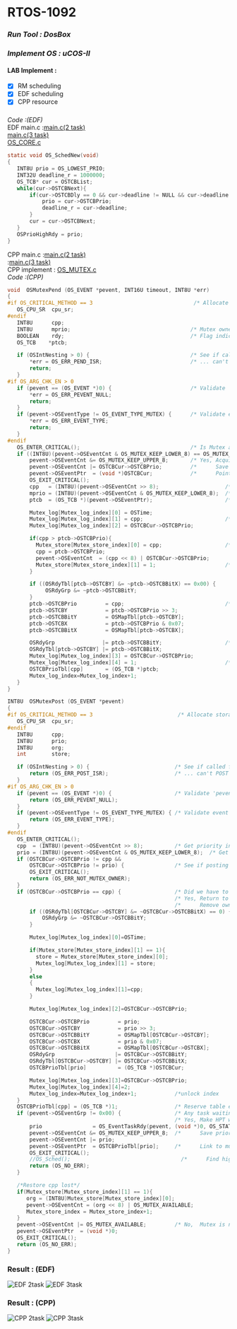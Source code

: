 # RTOS-1092
###
### *Run Tool : DosBox*  
### *Implement OS : uCOS-II*  
#### LAB Implement :  
   - [x] RM scheduling
   - [x] EDF scheduling
   - [x] CPP resource
###
###
 *Code :(EDF)*  
 EDF main.c :[main.c(2 task)](https://github.com/HONG19971124/RTOS_1092/blob/main/EDF/EDF1/SOFTWARE/uCOS-II/EX1_x86L/BC45/SOURCE/TEST.C)  
             [main.c(3 task)](https://github.com/HONG19971124/RTOS_1092/blob/main/EDF/EDF2/SOFTWARE/uCOS-II/EX1_x86L/BC45/SOURCE/TEST.C)  
             [OS_CORE.c](https://github.com/HONG19971124/RTOS_1092/blob/main/EDF/EDF1/SOFTWARE/uCOS-II/SOURCE/OS_CORE.C)  
 ```C
 static void OS_SchedNew(void)
{
    INT8U prio = OS_LOWEST_PRIO;
    INT32U deadline_r = 1000000;
    OS_TCB* cur = OSTCBList;
    while(cur->OSTCBNext){
        if(cur->OSTCBDly == 0 && cur->deadline != NULL && cur->deadline <deadline_r) {
            prio = cur->OSTCBPrio;
            deadline_r = cur->deadline;
        }
        cur = cur->OSTCBNext;
    }
    OSPrioHighRdy = prio;
}
 ```
 CPP main.c :[main.c(2 task)](https://github.com/HONG19971124/RTOS_1092/blob/main/CPP/cpp/SOFTWARE/uCOS-II/EX1_x86L/BC45/SOURCE/TEST.C)  
            :[main.c(3 task)](https://github.com/HONG19971124/RTOS_1092/blob/main/CPP/cpp2/SOFTWARE/uCOS-II/EX1_x86L/BC45/SOURCE/TEST.C)  
 CPP implement : [OS_MUTEX.c](https://github.com/HONG19971124/RTOS_1092/blob/main/CPP/cpp/SOFTWARE/uCOS-II/SOURCE/OS_MUTEX.C)   
 *Code :(CPP)*  
 ```C
 void  OSMutexPend (OS_EVENT *pevent, INT16U timeout, INT8U *err)
{
#if OS_CRITICAL_METHOD == 3                                /* Allocate storage for CPU status register */
    OS_CPU_SR  cpu_sr;
#endif
    INT8U      cpp;
    INT8U      mprio;                                      /* Mutex owner priority                     */
    BOOLEAN    rdy;                                        /* Flag indicating task was ready           */
    OS_TCB    *ptcb;

    if (OSIntNesting > 0) {                                /* See if called from ISR ...               */
        *err = OS_ERR_PEND_ISR;                            /* ... can't PEND from an ISR               */
        return;
    }
#if OS_ARG_CHK_EN > 0
    if (pevent == (OS_EVENT *)0) {                         /* Validate 'pevent'                        */
        *err = OS_ERR_PEVENT_NULL;
        return;
    }
    if (pevent->OSEventType != OS_EVENT_TYPE_MUTEX) {      /* Validate event block type                */
        *err = OS_ERR_EVENT_TYPE;
        return;
    }
#endif
    OS_ENTER_CRITICAL();								   /* Is Mutex available?                      */
    if ((INT8U)(pevent->OSEventCnt & OS_MUTEX_KEEP_LOWER_8) == OS_MUTEX_AVAILABLE) {
        pevent->OSEventCnt &= OS_MUTEX_KEEP_UPPER_8;       /* Yes, Acquire the resource                */
        pevent->OSEventCnt |= OSTCBCur->OSTCBPrio;         /*      Save priority of owning task        */
        pevent->OSEventPtr  = (void *)OSTCBCur;            /*      Point to owning task's OS_TCB       */
        OS_EXIT_CRITICAL();
        cpp   = (INT8U)(pevent->OSEventCnt >> 8);                     /* No, Get CPP from mutex            */
        mprio = (INT8U)(pevent->OSEventCnt & OS_MUTEX_KEEP_LOWER_8);  /*     Get priority of mutex owner   */
        ptcb  = (OS_TCB *)(pevent->OSEventPtr);                       /*     Point to TCB of mutex owner   */

        Mutex_log[Mutex_log_index][0] = OSTime;
        Mutex_log[Mutex_log_index][1] = cpp;                          /*what Resource?                      */
        Mutex_log[Mutex_log_index][2] = OSTCBCur->OSTCBPrio;

        if(cpp > ptcb->OSTCBPrio){
          Mutex_store[Mutex_store_index][0] = cpp;                    /*Org cpp                             */
          cpp = ptcb->OSTCBPrio;
          pevent->OSEventCnt  = (cpp << 8) | OSTCBCur->OSTCBPrio;
          Mutex_store[Mutex_store_index][1] = 1;                      /*Use Store index*/
        }

        if ((OSRdyTbl[ptcb->OSTCBY] &= ~ptcb->OSTCBBitX) == 0x00) {
             OSRdyGrp &= ~ptcb->OSTCBBitY;
        }
        ptcb->OSTCBPrio         = cpp;                                /* Change owner task prio to CPP     */
        ptcb->OSTCBY            = ptcb->OSTCBPrio >> 3;
        ptcb->OSTCBBitY         = OSMapTbl[ptcb->OSTCBY];
        ptcb->OSTCBX            = ptcb->OSTCBPrio & 0x07;
        ptcb->OSTCBBitX         = OSMapTbl[ptcb->OSTCBX];

        OSRdyGrp               |= ptcb->OSTCBBitY;                    /* ... make it ready at new priority. */
        OSRdyTbl[ptcb->OSTCBY] |= ptcb->OSTCBBitX;
        Mutex_log[Mutex_log_index][3] = OSTCBCur->OSTCBPrio;
        Mutex_log[Mutex_log_index][4] = 1;                            /*Lock index                          */
        OSTCBPrioTbl[cpp]       = (OS_TCB *)ptcb;
        Mutex_log_index=Mutex_log_index+1;
    }
}
 ```
 ```C
 INT8U  OSMutexPost (OS_EVENT *pevent)
{
#if OS_CRITICAL_METHOD == 3                           /* Allocate storage for CPU status register      */
    OS_CPU_SR  cpu_sr;
#endif
    INT8U      cpp;
    INT8U      prio;
    INT8U      org;
    int        store;

    if (OSIntNesting > 0) {                           /* See if called from ISR ...                    */
        return (OS_ERR_POST_ISR);                     /* ... can't POST mutex from an ISR              */
    }
#if OS_ARG_CHK_EN > 0
    if (pevent == (OS_EVENT *)0) {                    /* Validate 'pevent'                             */
        return (OS_ERR_PEVENT_NULL);
    }
    if (pevent->OSEventType != OS_EVENT_TYPE_MUTEX) { /* Validate event block type                     */
        return (OS_ERR_EVENT_TYPE);
    }
#endif
    OS_ENTER_CRITICAL();
    cpp  = (INT8U)(pevent->OSEventCnt >> 8);          /* Get priority inheritance priority of mutex    */
    prio = (INT8U)(pevent->OSEventCnt & OS_MUTEX_KEEP_LOWER_8);  /* Get owner's original priority      */
    if (OSTCBCur->OSTCBPrio != cpp &&
        OSTCBCur->OSTCBPrio != prio) {                /* See if posting task owns the MUTEX            */
        OS_EXIT_CRITICAL();
        return (OS_ERR_NOT_MUTEX_OWNER);
    }
    if (OSTCBCur->OSTCBPrio == cpp) {                 /* Did we have to raise current task's priority? */
                                                      /* Yes, Return to original priority              */
                                                      /*      Remove owner from ready list at 'cpp'    */
        if ((OSRdyTbl[OSTCBCur->OSTCBY] &= ~OSTCBCur->OSTCBBitX) == 0) {
            OSRdyGrp &= ~OSTCBCur->OSTCBBitY;
        }

        Mutex_log[Mutex_log_index][0]=OSTime;

        if(Mutex_store[Mutex_store_index][1] == 1){
          store = Mutex_store[Mutex_store_index][0];
          Mutex_log[Mutex_log_index][1] = store;
        }
        else
        {
          Mutex_log[Mutex_log_index][1]=cpp;
        }

        Mutex_log[Mutex_log_index][2]=OSTCBCur->OSTCBPrio;

        OSTCBCur->OSTCBPrio         = prio;
        OSTCBCur->OSTCBY            = prio >> 3;
        OSTCBCur->OSTCBBitY         = OSMapTbl[OSTCBCur->OSTCBY];
        OSTCBCur->OSTCBX            = prio & 0x07;
        OSTCBCur->OSTCBBitX         = OSMapTbl[OSTCBCur->OSTCBX];
        OSRdyGrp                   |= OSTCBCur->OSTCBBitY;
        OSRdyTbl[OSTCBCur->OSTCBY] |= OSTCBCur->OSTCBBitX;
        OSTCBPrioTbl[prio]          = (OS_TCB *)OSTCBCur;

        Mutex_log[Mutex_log_index][3]=OSTCBCur->OSTCBPrio;
        Mutex_log[Mutex_log_index][4]=2;
        Mutex_log_index=Mutex_log_index+1;            /*unlock index                                   */
    }
    OSTCBPrioTbl[cpp] = (OS_TCB *)1;                  /* Reserve table entry                           */
    if (pevent->OSEventGrp != 0x00) {                 /* Any task waiting for the mutex?               */
                                                      /* Yes, Make HPT waiting for mutex ready         */
        prio                = OS_EventTaskRdy(pevent, (void *)0, OS_STAT_MUTEX);
        pevent->OSEventCnt &= OS_MUTEX_KEEP_UPPER_8;  /*      Save priority of mutex's new owner       */
        pevent->OSEventCnt |= prio;
        pevent->OSEventPtr  = OSTCBPrioTbl[prio];     /*      Link to mutex owner's OS_TCB             */
        OS_EXIT_CRITICAL();
        //OS_Sched();                                   /*      Find highest priority task ready to run  */
        return (OS_NO_ERR);
    }

    /*Restore cpp lost*/
    if(Mutex_store[Mutex_store_index][1] == 1){
       org = (INT8U)Mutex_store[Mutex_store_index][0];
       pevent->OSEventCnt = (org << 8) | OS_MUTEX_AVAILABLE;
       Mutex_store_index = Mutex_store_index+1;
    }
    pevent->OSEventCnt |= OS_MUTEX_AVAILABLE;         /* No,  Mutex is now available                   */
    pevent->OSEventPtr  = (void *)0;
    OS_EXIT_CRITICAL();
    return (OS_NO_ERR);
}
 ```
 ### Result :  (EDF)
 ![EDF 2task](https://github.com/HONG19971124/RTOS_1092/blob/main/EDF/EDF_1result.png)
 ![EDF 3task](https://github.com/HONG19971124/RTOS_1092/blob/main/EDF/EDF_2result.png)
 ### Result : (CPP)
 ![CPP 2task](https://github.com/HONG19971124/RTOS_1092/blob/main/CPP/CPP_resule1.png)
 ![CPP 3task](https://github.com/HONG19971124/RTOS_1092/blob/main/CPP/CPP_resule2.png)
 
